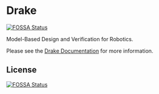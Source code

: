 # Drake
[![FOSSA Status](https://app.fossa.io/api/projects/git%2Bgithub.com%2Fjamiesnape%2Fdrake.svg?type=shield)](https://app.fossa.io/projects/git%2Bgithub.com%2Fjamiesnape%2Fdrake?ref=badge_shield)


Model-Based Design and Verification for Robotics.

Please see the [Drake Documentation](https://drake.mit.edu) for more
information.


## License
[![FOSSA Status](https://app.fossa.io/api/projects/git%2Bgithub.com%2Fjamiesnape%2Fdrake.svg?type=large)](https://app.fossa.io/projects/git%2Bgithub.com%2Fjamiesnape%2Fdrake?ref=badge_large)